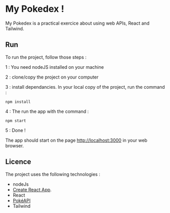 # My Pokedex !

My Pokedex is a practical exercice about using web APIs, React and Tailwind.

## Run

To run the project, follow those steps :

1 : You need nodeJS installed on your machine

2 : clone/copy the project on your computer

3 : install dependancies. In your local copy of the project, run the command :
```
npm install
```

4 : The run the app with the command :
```
npm start
```

5 : Done !

The app should start on the page [http://localhost:3000](http://localhost:3000) in your web browser.

## Licence 

The project uses the following technologies :
* nodeJs 
* [Create React App](https://github.com/facebook/create-react-app).
* React
* [PokéAPI](https://pokeapi.co/)
* Tailwind
